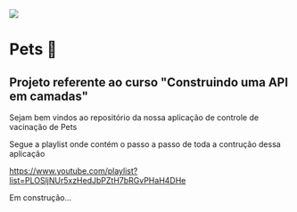 <div>  
  
  <img align = "center" src="https://img.icons8.com/color/48/000000/pets--v2.png"/>

</div>

# Pets 💙 

## Projeto referente ao curso "Construindo uma API em camadas"

Sejam bem vindos ao repositório da nossa aplicação de controle de vacinação de Pets 

Segue a playlist onde contém o passo a passo de toda a contrução dessa aplicação

https://www.youtube.com/playlist?list=PLOSljNUr5xzHedJbPZtH7bRGvPHaH4DHe

Em construção...
